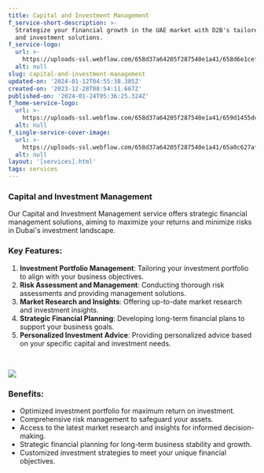 ```yaml
---
title: Capital and Investment Management
f_service-short-description: >-
  Strategize your financial growth in the UAE market with D2B's tailored capital
  and investment solutions.
f_service-logo:
  url: >-
    https://uploads-ssl.webflow.com/658d37a64205f287540e1a41/658d6e1cef7573cbb6311135_Loan.svg
  alt: null
slug: capital-and-investment-management
updated-on: '2024-01-12T04:55:38.385Z'
created-on: '2023-12-28T08:54:11.667Z'
published-on: '2024-01-24T05:36:25.324Z'
f_home-service-logo:
  url: >-
    https://uploads-ssl.webflow.com/658d37a64205f287540e1a41/659d1455dc979fb08cd6d2f1_download%20(61).svg
  alt: null
f_single-service-cover-image:
  url: >-
    https://uploads-ssl.webflow.com/658d37a64205f287540e1a41/65a0c627afc385aea52db933_27383.jpg
  alt: null
layout: '[services].html'
tags: services
---
```


### Capital and Investment Management

Our Capital and Investment Management service offers strategic financial management solutions, aiming to maximize your returns and minimize risks in Dubai's investment landscape.

### Key Features:

1.  **Investment Portfolio Management**: Tailoring your investment portfolio to align with your business objectives.
2.  **Risk Assessment and Management**: Conducting thorough risk assessments and providing management solutions.
3.  **Market Research and Insights**: Offering up-to-date market research and investment insights.
4.  **Strategic Financial Planning**: Developing long-term financial plans to support your business goals.
5.  **Personalized Investment Advice**: Providing personalized advice based on your specific capital and investment needs.

‍

![](https://uploads-ssl.webflow.com/658d37a64205f287540e1a41/65a0c636e815822661133461_1850.jpg)

### Benefits:

*   Optimized investment portfolio for maximum return on investment.
*   Comprehensive risk management to safeguard your assets.
*   Access to the latest market research and insights for informed decision-making.
*   Strategic financial planning for long-term business stability and growth.
*   Customized investment strategies to meet your unique financial objectives.
